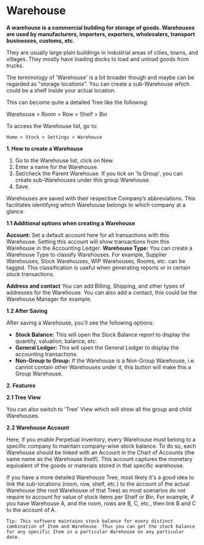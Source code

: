 # Warehouse 
**A warehouse is a commercial building for storage of goods. Warehouses are used by manufacturers, importers, exporters, wholesalers, transport businesses, customs, etc.**

They are usually large plain buildings in industrial areas of cities, towns, and villages. They mostly have loading docks to load and unload goods from trucks.

The terminology of 'Warehouse' is a bit broader though and maybe can be regarded as "storage locations". You can create a sub-Warehouse which could be a shelf inside your actual location.

This can become quite a detailed Tree like the following:

Warehouse > Room > Row > Shelf > Bin

To access the Warehouse list, go to:

`Home > Stock > Settings > Warehouse`

**1. How to create a Warehouse**

1. Go to the Warehouse list, click on New.
2. Enter a name for the Warehouse.
3. Set/check the Parent Warehouse. If you tick on 'Is Group', you can create sub-Warehouses under this group Warehouse.
4. Save.

Warehouses are saved with their respective Company’s abbreviations. This facilitates identifying which Warehouse belongs to which company at a glance.

**1.1 Additional options when creating a Warehouse**

**Account:** Set a default account here for all transactions with this Warehouse. Setting this account will show transactions from this Warehouse in the Accounting Ledger. 
**Warehouse Type:** You can create a Warehouse Type to classify Warehouses. For example, Supplier Warehouses, Stock Warehouses, WIP Warehouses, Rooms, etc. can be tagged. This classification is useful when generating reports or in certain stock transactions.

**Address and contact** 
You can add Billing, Shipping, and other types of addresses for the Warehouse. You can also add a contact, this could be the Warehouse Manager for example.

**1.2 After Saving**

After saving a Warehouse, you'll see the following options:

* **Stock Balance:** This will open the Stock Balance report to display the quantity, valuation, balance, etc.
* **General Ledger:** This will open the General Ledger to display the accounting transactions.
* **Non-Group to Group:** If the Warehouse is a Non-Group Warehouse, i.e. cannot contain other Warehouses under it, this button will make this a Group Warehouse.

**2. Features**
 
**2.1 Tree View**

You can also switch to 'Tree' View which will show all the group and child Warehouses.

**2.2 Warehouse Account**

Here, if you enable Perpetual Inventory, every Warehouse must belong to a specific company to maintain company-wise stock balance. To do so, each Warehouse should be linked with an Account in the Chart of Accounts (the same name as the Warehouse itself). This account captures the monetary equivalent of the goods or materials stored in that specific warehouse.

If you have a more detailed Warehouse Tree, most likely it's a good idea to link the sub-locations (room, row, shelf, etc.) to the account of the actual Warehouse (the root Warehouse of that Tree) as most scenarios do not require to account for value of stock items per Shelf or Bin. For example, if you have Warehouse A, and the room, rows are B, C, etc., then link B and C to the account of A.

`Tip: This software maintains stock balance for every distinct combination of Item and Warehouse. Thus you can get the stock balance for any specific Item in a particular Warehouse on any particular date.`